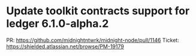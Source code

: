 # Update toolkit contracts support for ledger 6.1.0-alpha.2

PR: https://github.com/midnightntwrk/midnight-node/pull/1146
Ticket: https://shielded.atlassian.net/browse/PM-19179
